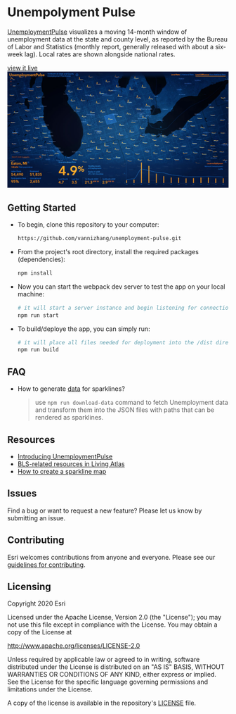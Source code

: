 # Unempolyment Pulse

[UnemploymentPulse](https://livingatlas.arcgis.com/unemploymentpulse/#fips=&@=-95.973,37.735,4) visualizes a moving 14-month window of unemployment data at the state and county level, as reported by the Bureau of Labor and Statistics (monthly report, generally released with about a six-week lag). Local rates are shown alongside national rates.

[view it live](https://livingatlas.arcgis.com/unemploymentpulse/#fips=&@=-95.973,37.735,4)
![screenshot](./public/thumbnail.jpg)

## Getting Started

- To begin, clone this repository to your computer:

    ```sh
    https://github.com/vannizhang/unemployment-pulse.git
    ```

- From the project's root directory, install the required packages (dependencies):

    ```sh
    npm install
    ```

- Now you can start the webpack dev server to test the app on your local machine:

    ```sh
    # it will start a server instance and begin listening for connections from localhost on port 8080
    npm run start
    ```

- To build/deploye the app, you can simply run:

    ```sh
    # it will place all files needed for deployment into the /dist directory 
    npm run build

## FAQ

- How to generate [data](./public) for sparklines?

    > use `npm run download-data` command to fetch Unemployment data and transform them into the JSON files with paths that can be rendered as sparklines.

## Resources
- [Introducing UnemploymentPulse](https://www.esri.com/arcgis-blog/products/arcgis-living-atlas/mapping/unemployment-pulse/)
- [BLS-related resources in Living Atlas](https://livingatlas.arcgis.com/en/browse/#d=2&q=Bureau%20of%20Labor%20Statistics)
- [How to create a sparkline map](https://www.esri.com/arcgis-blog/products/js-api-arcgis/mapping/how-to-create-a-sparkline-map-with-the-arcgis-api-for-javascript/)

## Issues

Find a bug or want to request a new feature?  Please let us know by submitting an issue.

## Contributing

Esri welcomes contributions from anyone and everyone. Please see our [guidelines for contributing](https://github.com/esri/contributing).

## Licensing
Copyright 2020 Esri

Licensed under the Apache License, Version 2.0 (the "License");
you may not use this file except in compliance with the License.
You may obtain a copy of the License at

   http://www.apache.org/licenses/LICENSE-2.0

Unless required by applicable law or agreed to in writing, software
distributed under the License is distributed on an "AS IS" BASIS,
WITHOUT WARRANTIES OR CONDITIONS OF ANY KIND, either express or implied.
See the License for the specific language governing permissions and
limitations under the License.

A copy of the license is available in the repository's [LICENSE](LICENSE) file.